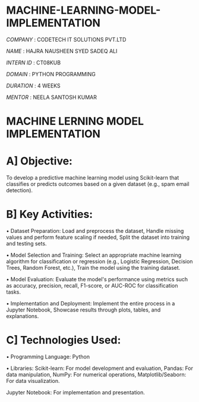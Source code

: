 # MACHINE-LEARNING-MODEL-IMPLEMENTATION

*COMPANY* : CODETECH IT SOLUTIONS PVT.LTD

*NAME* : HAJRA NAUSHEEN SYED SADEQ ALI

*INTERN ID* : CT08KUB

*DOMAIN*  : PYTHON PROGRAMMING

*DURATION* : 4 WEEKS

*MENTOR* : NEELA SANTOSH KUMAR

# MACHINE LERNING MODEL IMPLEMENTATION

# A] Objective:

  To develop a predictive machine learning model using Scikit-learn that classifies or predicts outcomes based on a given dataset (e.g., spam email detection).

# B] Key Activities:

   • Dataset Preparation: Load and preprocess the dataset, Handle missing values and perform feature scaling if needed, Split the dataset into training and testing sets.
 
   • Model Selection and Training: Select an appropriate machine learning algorithm for classification or regression (e.g., Logistic Regression, Decision Trees, Random Forest, etc.), Train the model using 
     the  training dataset.

   • Model Evaluation: Evaluate the model's performance using metrics such as accuracy, precision, recall, F1-score, or AUC-ROC for classification tasks.

   • Implementation and Deployment: Implement the entire process in a Jupyter Notebook, Showcase results through plots, tables, and explanations.

# C] Technologies Used:

   • Programming Language: Python
 
   • Libraries: Scikit-learn: For model development and evaluation, Pandas: For data manipulation, NumPy: For numerical operations, Matplotlib/Seaborn: For data visualization.
  
Jupyter Notebook: For implementation and presentation.

